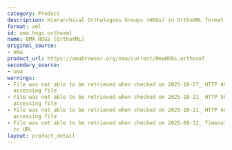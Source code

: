 ```yaml
---
category: Product
description: Hierarchical Orthologous Groups (HOGs) in OrthoXML format
format: xml
id: oma.hogs.orthoxml
name: OMA HOGs (OrthoXML)
original_source:
- oma
product_url: https://omabrowser.org/oma/current/OmaHOGs.orthoxml
secondary_source:
- oma
warnings:
- File was not able to be retrieved when checked on 2025-10-27_ HTTP 404 error when
  accessing file
- File was not able to be retrieved when checked on 2025-10-21_ HTTP 502 error when
  accessing file
- File was not able to be retrieved when checked on 2025-10-21_ HTTP 404 error when
  accessing file
- File was not able to be retrieved when checked on 2025-08-12_ Timeout connecting
  to URL
layout: product_detail
---
```


